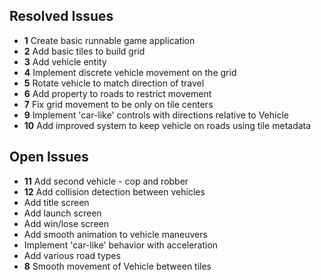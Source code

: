 ## Resolved Issues ##

- **1** Create basic runnable game application
- **2** Add basic tiles to build grid
- **3** Add vehicle entity
- **4** Implement discrete vehicle movement on the grid
- **5** Rotate vehicle to match direction of travel 
- **6** Add property to roads to restrict movement
- **7** Fix grid movement to be only on tile centers
- **9** Implement 'car-like' controls with directions relative to
  Vehicle
- **10** Add improved system to keep vehicle on roads using tile
  metadata

## Open Issues ##

- **11** Add second vehicle - cop and robber
- **12** Add collision detection between vehicles 
- Add title screen
- Add launch screen
- Add win/lose screen
- Add smooth animation to vehicle maneuvers
- Implement 'car-like' behavior with acceleration
- Add various road types
- **8** Smooth movement of Vehicle between tiles
